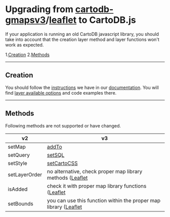 # Upgrading from [cartodb-gmapsv3](https://github.com/vizzuality/cartodb-gmapsv3)/[leaflet](https://github.com/vizzuality/cartodb-leaflet) to CartoDB.js

If your application is running an old CartoDB javascript library, you should take
into account that the creation layer method and layer functions won't work as expected.

1.[Creation](#creation)
2.[Methods](#methods)

---

## Creation

You should follow the [instructions](http://docs.cartodb.com/cartodb-platform/cartodb-js.html#adding-cartodb-layers-to-an-existing-map) we have in our [documentation](http://docs.cartodb.com/cartodb-platform/cartodb-js.html).
You will find [layer available options](http://docs.cartodb.com/cartodb-platform/cartodb-js.html#cartodbcreatelayermap-layersource--options--callback) and code examples there.

---

## Methods

Following methods are not supported or have changed.

| v2            | v3         | 
| ------------- |------------|
| setMap        | [addTo](http://docs.cartodb.com/cartodb-platform/cartodb-js.html#creating-visualizations-at-runtime)|
| setQuery      | [setSQL](http://docs.cartodb.com/cartodb-platform/cartodb-js.html#sublayersetsqlsql) | 
| setStyle      | [setCartoCSS](http://docs.cartodb.com/cartodb-platform/cartodb-js.html#sublayersetcartocsscss) |
| setLayerOrder | no alternative, check proper map library methods ([Leaflet](http://leafletjs.com/reference.html#tilelayer-bringtofront) | GMaps: ```map.overlayMapTypes.setAt(0, layer);```). |
| isAdded       | check it with proper map library functions ([Leaflet](http://leafletjs.com/reference.html#map-haslayer) | GMaps: looping through map.overlayMapTypes [MVCArray](https://developers.google.com/maps/documentation/javascript/reference#MVCArray) and comparing layers ). | 
| setBounds     | you can use this function within the proper map library ([Leaflet](http://leafletjs.com/reference.html#map-fitbounds) | [GMaps](https://developers.google.com/maps/documentation/javascript/reference#Map)) or get this info using CartoDB SQL ([example](http://docs.cartodb.com/cartodb-platform/cartodb-js.html#sqlgetboundssql-vars-options-callback)). | 
